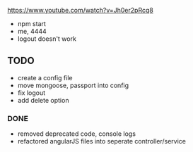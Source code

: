 https://www.youtube.com/watch?v=Jh0er2pRcq8

- npm start
- me, 4444
- logout doesn't work


## TODO
- create a config file
- move mongoose, passport into config
- fix logout
- add delete option

### DONE
* removed deprecated code, console logs
* refactored angularJS files into seperate controller/service
